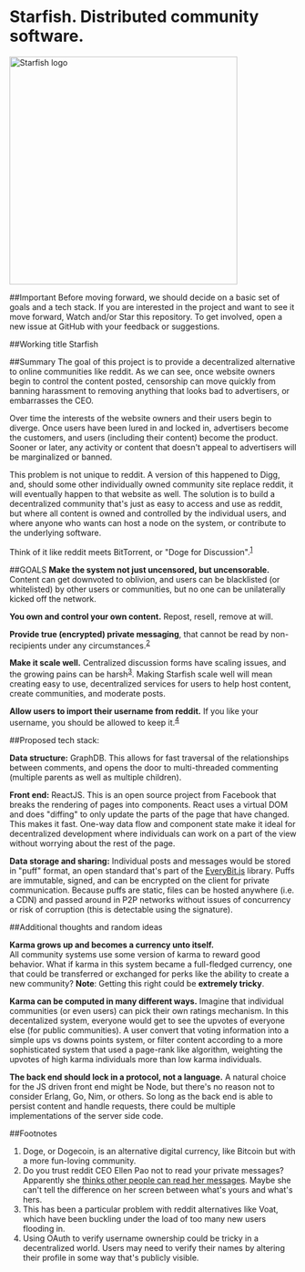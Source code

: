 # Starfish. Distributed community software.

<img src="http://i.imgur.com/DHHroH1.png" alt="Starfish logo" height="400">

##Important
Before moving forward, we should decide on a basic set of goals and a tech stack. If you are interested in the project and want to see it move forward, Watch and/or Star this repository. To get involved, open a new issue at GitHub with your feedback or suggestions. 

##Working title
Starfish

##Summary
The goal of this project is to provide a decentralized alternative to online communities like reddit. As we can see, once website owners begin to control the content posted, censorship can move quickly from banning harassment to removing anything that looks bad to advertisers, or embarrasses the CEO. 

Over time the interests of the website owners and their users begin to diverge. Once users have been lured in and locked in, advertisers become the customers, and users (including their content) become the product. Sooner or later, any activity or content that doesn't appeal to advertisers will be marginalized or banned.

This problem is not unique to reddit. A version of this happened to Digg, and, should some other individually owned community site replace reddit, it will eventually happen to that website as well. The solution is to build a decentralized community that's just as easy to access and use as reddit, but where all content is owned and controlled by the individual users, and where anyone who wants can host a node on the system, or contribute to the underlying software.

Think of it like reddit meets BitTorrent, or "Doge for Discussion".<sup>[1](#footnotes)</sup>


##GOALS
**Make the system not just uncensored, but uncensorable.** Content can get downvoted to oblivion, and users can be blacklisted (or whitelisted) by other users or communities, but no one can be unilaterally kicked off the network. 

**You own and control your own content.** Repost, resell, remove at will. 

**Provide true (encrypted) private messaging**, that cannot be read by non-recipients under any circumstances.<sup>[2](#footnotes)</sup> 

**Make it scale well.** Centralized discussion forms have scaling issues, and the growing pains can be harsh<sup>[3](#footnotes)</sup>. Making Starfish scale well will mean creating easy to use, decentralized services for users to help host content, create communities, and moderate posts.

**Allow users to import their username from reddit.** If you like your username, you should be allowed to keep it.<sup>[4](#footnotes)</sup>


##Proposed tech stack:

**Data structure:** GraphDB. This allows for fast traversal of the relationships between comments, and opens the door to multi-threaded commenting (multiple parents as well as multiple children). 

**Front end:** ReactJS. This is an open source project from Facebook that breaks the rendering of pages into components. React uses a virtual DOM and does "diffing" to only update the parts of the page that have changed. This makes it fast. One-way data flow and component state make it ideal for decentralized development where individuals can work on a part of the view without worrying about the rest of the page. 

**Data storage and sharing:** Individual posts and messages would be stored in "puff" format, an open standard that's part of the [EveryBit.js](https://github.com/EveryBit-com/everybit.js) library. Puffs are immutable, signed, and can be encrypted on the client for private communication. Because puffs are static, files can be hosted anywhere (i.e. a CDN) and passed around in P2P networks without issues of concurrency or risk of corruption (this is detectable using the signature). 

##Additional thoughts and random ideas

**Karma grows up and becomes a currency unto itself.**  
All community systems use some version of karma to reward good behavior. What if karma in this system became a full-fledged currency, one that could be transferred or exchanged for perks like the ability to create a new community? **Note**: Getting this right could be **extremely tricky**. 

**Karma can be computed in many different ways.** 
Imagine that individual communities (or even users) can pick their own ratings mechanism. In this decentalized system, everyone would get to see the upvotes of everyone else (for public communities). A user convert that voting information into a simple ups vs downs points system, or filter content according to a more sophisticated system that used a page-rank like algorithm, weighting the upvotes of high karma individuals more than low karma individuals.

**The back end should lock in a protocol, not a language.** 
A natural choice for the JS driven front end might be Node, but there's no reason not to consider Erlang, Go, Nim, or others. So long as the back end is able to persist content and handle requests, there could be multiple implementations of the server side code.

<a name="footnotes"></a>
##Footnotes
1. Doge, or Dogecoin, is an alternative digital currency, like Bitcoin but with a more fun-loving community.
2. Do you trust reddit CEO Ellen Pao not to read your private messages? Apparently she [thinks other people can read her messages](https://www.reddit.com/r/KotakuInAction/comments/39i5g5/ellen_pao_posted_a_link_to_a_private_message_to/). Maybe she can't tell the difference on her screen between what's yours and what's hers.
3. This has been a particular problem with reddit alternatives like Voat, which have been buckling under the load of too many new users flooding in. 
4. Using OAuth to verify username ownership could be tricky in a decentralized world. Users may need to verify their names by altering their profile in some way that's publicly visible.

